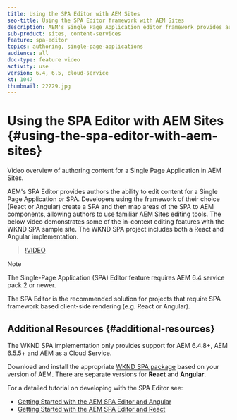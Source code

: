 ```yaml
---
title: Using the SPA Editor with AEM Sites
seo-title: Using the SPA Editor framework with AEM Sites
description: AEM's Single Page Application editor framework provides authors the ability to edit content for a Single Page Application or SPA. Developers using either React or Angular frameworks create a SPA and then map areas of the SPA to AEM components, allowing authors to use familiar AEM Sites editing tools.
sub-product: sites, content-services
feature: spa-editor
topics: authoring, single-page-applications
audience: all
doc-type: feature video
activity: use
version: 6.4, 6.5, cloud-service
kt: 1047
thumbnail: 22229.jpg
---
```


# Using the SPA Editor with AEM Sites {#using-the-spa-editor-with-aem-sites}

Video overview of authoring content for a Single Page Application in AEM Sites.

AEM's SPA Editor provides authors the ability to edit content for a Single Page Application or SPA. Developers using the framework of their choice (React or Angular) create a SPA and then map areas of the SPA to AEM components, allowing authors to use familiar AEM Sites editing tools. The below video demonstrates some of the in-context editing features with the WKND SPA sample site. The WKND SPA project includes both a React and Angular implementation.

>[!VIDEO](https://video.tv.adobe.com/v/22229?quality=12&learn=on)

>[!NOTE]
>
> The Single-Page Application (SPA) Editor feature requires AEM 6.4 service pack 2 or newer.
>
> The SPA Editor is the recommended solution for projects that require SPA framework based client-side rendering (e.g. React or Angular).

## Additional Resources {#additional-resources}

The WKND SPA implementation only provides support for AEM 6.4.8+, AEM 6.5.5+ and AEM as a Cloud Service.

Download and install the appropriate [WKND SPA package](https://github.com/adobe/aem-guides-wknd-spa/releases) based on your version of AEM. There are separate versions for **React** and **Angular**.

For a detailed tutorial on developing with the SPA Editor see:

* [Getting Started with the AEM SPA Editor and Angular](https://docs.adobe.com/content/help/en/experience-manager-learn/spa-angular-tutorial/overview.html)
* [Getting Started with the AEM SPA Editor and React](https://docs.adobe.com/content/help/en/experience-manager-learn/spa-react-tutorial/overview.html)
